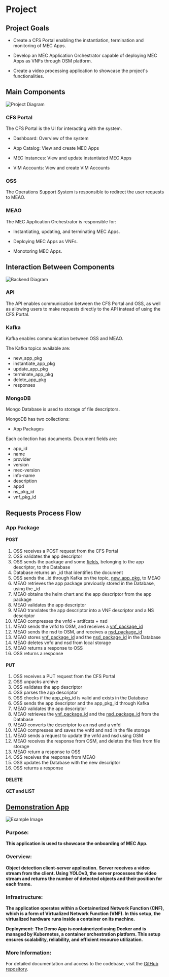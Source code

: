 # Project


## Project Goals

- Create a CFS Portal enabling the instantiation, termination and monitoring of MEC Apps.

- Develop an MEC Application Orchestrator capable of deploying MEC Apps as VNFs through OSM platform.

- Create a video processing application to showcase the project's functionalities.


## Main Components

![Project Diagram](./images/Drawing6.png)


### CFS Portal

The CFS Portal is the UI for interacting with the system. 

- Dashboard: Overview of the system

- App Catalog: View and create MEC Apps

- MEC Instances: View and update instantiated MEC Apps

- VIM Accounts: View and create VIM Accounts


### OSS

The Operations Support System is responsible to redirect the user requests to MEAO.


### MEAO

The MEC Application Orchestrator is responsible for:

- Instantiating, updating, and terminating MEC Apps.

- Deploying MEC Apps as VNFs.

- Monotoring MEC Apps.

## Interaction Between Components

![Backend Diagram](./images/Drawing7.png)

### API

The API enables communication between the CFS Portal and OSS, as well as allowing users to make requests directly to the API instead of using the CFS Portal.

### Kafka

Kafka enables communication between OSS and MEAO.

The Kafka topics available are: 
- new_app_pkg <a id="new_app_pkg"></a>
- instantiate_app_pkg <a id="instantiate_app_pkg"></a>
- update_app_pkg <a id="update_app_pkg"></a>
- terminate_app_pkg <a id="terminate_app_pkg"></a>
- delete_app_pkg <a id="delete_app_pkg"></a>
- responses <a id="responses"></a>


### MongoDB

Mongo Database is used to storage of file descriptors. 

MongoDB has two collections:
- App Packages


Each collection has documents. Document fields are: <a id="document-fields"></a>
- app_id
- name
- provider
- version
- mec-version
- info-name
- description
- appd
- ns_pkg_id
- vnf_pkg_id

## Requests Process Flow

### App Package

#### POST

1. OSS receives a POST request from the CFS Portal
2. OSS validates the app descriptor
3. OSS sends the package and some [fields](#document-fields), belonging to the app descriptor, to the Database
4. Database returns an _id that identifies the document
5. OSS sends the _id through Kafka on the topic, [new_app_pkg](#new_app_pkg), to MEAO
6. MEAO retrieves the app package previously stored in the Database, using the _id
7. MEAO obtains the helm chart and the app descriptor from the app package
8. MEAO validates the app descriptor
9. MEAO translates the app descriptor into a VNF descriptor and a NS descriptor
10. MEAO compresses the vnfd + artifcats + nsd
11. MEAO sends the vnfd to OSM, and receives a [vnf_package_id](#document-fields)
12. MEAO sends the nsd to OSM, and receives a [nsd_package_id](#document-fields)
13. MEAO stores [vnf_package_id](#document-fields) and the [nsd_package_id](#document-fields) in the Database
14. MEAO deletes vnfd and nsd from local storage
15. MEAO returns a response to OSS
16. OSS returns a response 


#### PUT
1. OSS receives a PUT request from the CFS Portal
2. OSS unpacks archive
3. OSS validates the app descriptor
3. OSS parses the app descriptor
4. OSS checks if the app_pkg_id is valid and exists in the Database  
5. OSS sends the app descriptor and the app_pkg_id through Kafka
6. MEAO validates the app descriptor
7. MEAO retrieves the [vnf_package_id](#document-fields) and the [nsd_package_id](#document-fields) from the Database
8. MEAO converts the descriptor to an nsd and a vnfd
9. MEAO compresses and saves the vnfd and nsd in the file storage 
9. MEAO sends a request to update the vnfd and nsd using OSM
10. MEAO receives the response from OSM, and deletes the files from file storage
11. MEAO return a response to OSS
12. OSS receives the response from MEAO
13. OSS updates the Database with the new descriptor 
14. OSS returns a response

#### DELETE

#### GET and LIST


## [Demonstration App](https://github.com/PedroDSFerreira/video-object-detection)

![Example Image](./images/demo_app.png)

### Purpose:
**This application is used to showcase the onboarding of MEC App.**

### Overview:
**Object detection client-server application.**
**Server receives a video stream from the client. Using YOLOv3, the server processes the video stream and returns the number of detected objects and their position for each frame.**

### Infrastructure:
**The application operates within a Containerized Network Function (CNF), which is a form of Virtualized Network Function (VNF). In this setup, the virtualized hardware runs inside a container on its machine.**

**Deployment:**
**The Demo App is containerized using Docker and is managed by Kubernetes, a container orchestration platform. This setup ensures scalability, reliability, and efficient resource utilization.**

### More Information:
For detailed documentation and access to the codebase, visit the [GitHub repository](https://github.com/PedroDSFerreira/video-object-detection).